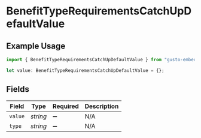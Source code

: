 # BenefitTypeRequirementsCatchUpDefaultValue

## Example Usage

```typescript
import { BenefitTypeRequirementsCatchUpDefaultValue } from "gusto-embedded/models/components";

let value: BenefitTypeRequirementsCatchUpDefaultValue = {};
```

## Fields

| Field              | Type               | Required           | Description        |
| ------------------ | ------------------ | ------------------ | ------------------ |
| `value`            | *string*           | :heavy_minus_sign: | N/A                |
| `type`             | *string*           | :heavy_minus_sign: | N/A                |